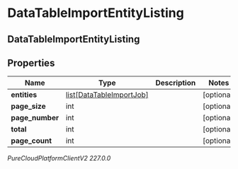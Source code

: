 # DataTableImportEntityListing

## DataTableImportEntityListing

## Properties

|Name | Type | Description | Notes|
|------------ | ------------- | ------------- | -------------|
| **entities** | [list[DataTableImportJob]](DataTableImportJob) |  | [optional] |
| **page_size** | int |  | [optional] |
| **page_number** | int |  | [optional] |
| **total** | int |  | [optional] |
| **page_count** | int |  | [optional] |



_PureCloudPlatformClientV2 227.0.0_
